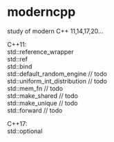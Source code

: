 # moderncpp
study of modern C++ 11,14,17,20...

C++11:  
std::reference_wrapper  
std::ref  
std::bind  
std::default_random_engine  // todo  
std::uniform_int_distribution  // todo  
std::mem_fn  // todo  
std::make_shared  // todo  
std::make_unique // todo  
std::forward // todo  

C++17:  
std::optional  